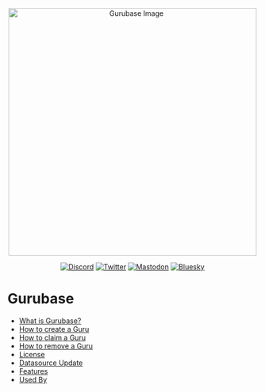 <div align="center">
    <img src="https://s3.eu-central-1.amazonaws.com/anteon-strapi-cms-wuby8hpna3bdecoduzfibtrucp5x/SCR_20241122_nkqk_610ce2393b.png" alt="Gurubase Image" width="500px" /><br/>
</div>


<div align="center">

[![Discord](https://img.shields.io/badge/Discord-%235865F2.svg?style=for-the-badge&logo=discord&logoColor=white)](https://discord.gg/9CMRSQPqx6)
[![Twitter](https://img.shields.io/badge/Twitter-%231DA1F2.svg?style=for-the-badge&logo=x&logoColor=white)](https://twitter.com/gurubaseio)
[![Mastodon](https://img.shields.io/badge/Mastodon-%236364FF.svg?style=for-the-badge&logo=mastodon&logoColor=white)](https://mastodon.social/@gurubaseio)
[![Bluesky](https://img.shields.io/badge/Bluesky-%230285FF.svg?style=for-the-badge&logo=bluesky&logoColor=white)](https://bsky.app/profile/gurubase.bsky.social)

</div>

# Gurubase

- [What is Gurubase?](#whatisgurubase)
- [How to create a Guru](#howtocreate)
- [How to claim a Guru](#howtoclaim)
- [How to remove a Guru](#howtoremove)
- [License](#license)
- [Datasource Update](#howtoupdateDS)
- [Features](#features)
- [Used By](#usedby)
